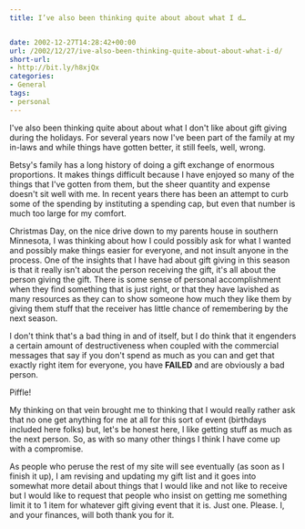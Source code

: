 ```yaml
---
title: I’ve also been thinking quite about about what I d…


date: 2002-12-27T14:28:42+00:00
url: /2002/12/27/ive-also-been-thinking-quite-about-about-what-i-d/
short-url:
- http://bit.ly/h8xjQx
categories:
- General
tags:
- personal
---
```

I've also been thinking quite about about what I don't like about gift giving during the holidays. For several years now I've been part of the family at my in-laws and while things have gotten better, it still feels, well, wrong.

Betsy's family has a long history of doing a gift exchange of enormous proportions. It makes things difficult because I have enjoyed so many of the things that I've gotten from them, but the sheer quantity and expense doesn't sit well with me. In recent years there has been an attempt to curb some of the spending by instituting a spending cap, but even that number is much too large for my comfort.

Christmas Day, on the nice drive down to my parents house in southern Minnesota, I was thinking about how I could possibly ask for what I wanted and possibly make things easier for everyone, and not insult anyone in the process. One of the insights that I have had about gift giving in this season is that it really isn't about the person receiving the gift, it's all about the person giving the gift. There is some sense of personal accomplishment when they find something that is just right, or that they have lavished as many resources as they can to show someone how much they like them by giving them stuff that the receiver has little chance of remembering by the next season.

I don't think that's a bad thing in and of itself, but I do think that it engenders a certain amount of destructiveness when coupled with the commercial messages that say if you don't spend as much as you can and get that exactly right item for everyone, you have **FAILED** and are obviously a bad person.

Piffle!

My thinking on that vein brought me to thinking that I would really rather ask that no one get anything for me at all for this sort of event (birthdays included here folks) but, let's be honest here, I like getting stuff as much as the next person. So, as with so many other things I think I have come up with a compromise.

As people who peruse the rest of my site will see eventually (as soon as I finish it up), I am revising and updating my gift list and it goes into somewhat more detail about things that I would like and not like to receive but I would like to request that people who insist on getting me something limit it to 1 item for whatever gift giving event that it is. Just one. Please. I, and your finances, will both thank you for it.